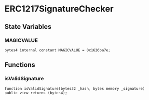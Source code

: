 # ERC1217SignatureChecker

## State Variables
### MAGICVALUE

```solidity
bytes4 internal constant MAGICVALUE = 0x1626ba7e;
```


## Functions
### isValidSignature


```solidity
function isValidSignature(bytes32 _hash, bytes memory _signature) public view returns (bytes4);
```

